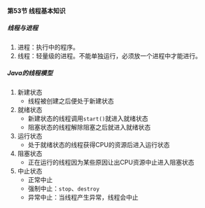 #### 第53节 线程基本知识

##### 线程与进程
1. 进程：执行中的程序。
2. 线程：轻量级的进程。不能单独运行，必须放一个进程中才能进行。

##### Java的线程模型
1. 新建状态
    - 线程被创建之后便处于新建状态
2. 就绪状态
    - 新建状态的线程调用`start()`就进入就绪状态
    - 阻塞状态的线程解除阻塞之后就进入就绪状态
3. 运行状态    
    - 处于就绪状态的线程获得CPU的资源后进入运行状态
4. 阻塞状态
    - 正在运行的线程因为某些原因让出CPU资源中止进入阻塞状态
5. 中止状态
    - 正常中止
    - 强制中止：`stop`、`destroy`
    - 异常中止：当线程产生异常，线程会中止
